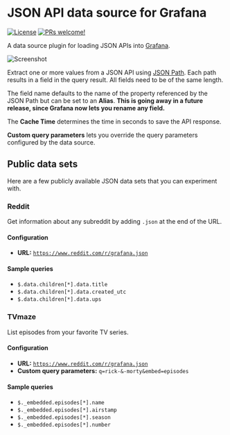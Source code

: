 # JSON API data source for Grafana

[![License](https://img.shields.io/github/license/marcusolsson/grafana-jsonapi-datasource)](LICENSE)
[![PRs welcome!](https://img.shields.io/badge/PRs-welcome-brightgreen.svg)](#contribute)

A data source plugin for loading JSON APIs into [Grafana](https://grafana.com).

![Screenshot](https://github.com/marcusolsson/grafana-jsonapi-datasource/raw/master/src/img/screenshot.png)

Extract one or more values from a JSON API using [JSON Path](https://goessner.net/articles/JsonPath/). Each path results in a field in the query result. All fields need to be of the same length.

The field name defaults to the name of the property referenced by the JSON Path but can be set to an **Alias**. **This is going away in a future release, since Grafana now lets you rename any field.**

The **Cache Time** determines the time in seconds to save the API response.

**Custom query parameters** lets you override the query parameters configured by the data source.

## Public data sets

Here are a few publicly available JSON data sets that you can experiment with.

### Reddit

Get information about any subreddit by adding `.json` at the end of the URL.

#### Configuration

- **URL:** [`https://www.reddit.com/r/grafana.json`](https://www.reddit.com/r/grafana.json)

#### Sample queries

- `$.data.children[*].data.title`
- `$.data.children[*].data.created_utc`
- `$.data.children[*].data.ups`

### TVmaze

List episodes from your favorite TV series.

#### Configuration

- **URL:** [`https://www.reddit.com/r/grafana.json`](https://www.reddit.com/r/grafana.json)
- **Custom query parameters:** `q=rick-&-morty&embed=episodes`

#### Sample queries

- `$._embedded.episodes[*].name`
- `$._embedded.episodes[*].airstamp`
- `$._embedded.episodes[*].season`
- `$._embedded.episodes[*].number`
